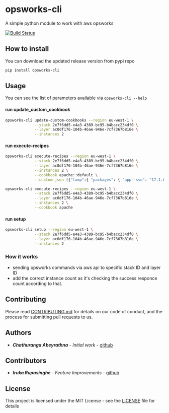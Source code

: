 opsworks-cli
======================

A simple python module to work with aws opsworks

[![Build Status](https://travis-ci.org/chaturanga50/opsworks-cli.svg?branch=master)](https://travis-ci.org/chaturanga50/opsworks-cli)

How to install
--------------

You can download the updated release version from pypi repo

``` bash
pip install opsworks-cli
```

Usage
-----

You can see the list of parameters available via `opsworks-cli --help`

#### run update_custom_cookbook

```bash
opsworks-cli update-custom-cookbooks --region eu-west-1 \
             --stack 2e7f6dd5-e4a3-4389-bc95-b4bacc234df0 \
             --layer ac0df176-104b-46ae-946e-7cf7367b816e \
             --instances 2
```

#### run execute-recipes

```bash
opsworks-cli execute-recipes --region eu-west-1 \
             --stack 2e7f6dd5-e4a3-4389-bc95-b4bacc234df0 \
             --layer ac0df176-104b-46ae-946e-7cf7367b816e \
             --instances 2 \
             --cookbook apache::default \
             --custom-json [{"lamp":{ "packages": { "app--sso": "17.1.6" } } }] # optional
```

```bash
opsworks-cli execute-recipes --region eu-west-1 \
             --stack 2e7f6dd5-e4a3-4389-bc95-b4bacc234df0 \
             --layer ac0df176-104b-46ae-946e-7cf7367b816e \
             --instances 2 \
             --cookbook apache
```

#### run setup

```bash
opsworks-cli setup --region eu-west-1 \
             --stack 2e7f6dd5-e4a3-4389-bc95-b4bacc234df0 \
             --layer ac0df176-104b-46ae-946e-7cf7367b816e \
             --instances 2
```

### How it works

- sending opsworks commands via aws api to specific stack ID and layer ID
- add the correct instance count as it's checking the success responce count according to that.

## Contributing

Please read [CONTRIBUTING.md](CONTRIBUTING.md) for details on our code of conduct, and the process for submitting pull requests to us.

## Authors

* ***Chathuranga Abeyrathna*** - *Initial work* - [github](https://github.com/chaturanga50/)

## Contributors

* ***Iruka Rupasinghe*** - *Feature Improvements* - [github](https://github.com/Rupasinghe2012/)

## License

This project is licensed under the MIT License - see the [LICENSE](LICENSE) file for details